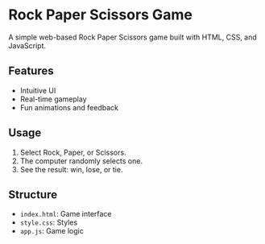 # Rock Paper Scissors Game

A simple web-based Rock Paper Scissors game built with HTML, CSS, and JavaScript.

## Features

- Intuitive UI
- Real-time gameplay
- Fun animations and feedback

## Usage

1. Select Rock, Paper, or Scissors.
2. The computer randomly selects one.
3. See the result: win, lose, or tie.

## Structure

- `index.html`: Game interface
- `style.css`: Styles
- `app.js`: Game logic
